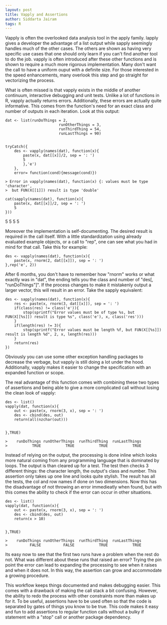 ```yaml
---
layout: post
title: Vapply and Assertions
author: Siddarta Jairam
tags: R
---
```

Vapply is often the overlooked data analysis tool in the apply family.
lapply gives a developer the advantage of a list output while sapply
seemingly handles much of the other cases. The others are shown as
having very specific use cases that one should only learn if you can't
find another tool to do the job. vapply is often introduced after these
other functions and is shown to require a much more rigorous
implementation. Many don't want the call to have a uniform ouput with a
definite size. For those interested in the speed enhancements, many
overlook this step and go straight for vectorizing the process.

What is often missed is that vapply exists in the middle of another
continuum, interactive debugging and unit tests. Unlike a lot of
functions in R, vapply actually returns errors. Additionally, these
errors are actually quite informative. This comes from the function's
need for an exact class and number of outputs in each iteration. Look at
this output:

    dat <- list(runDoThings = 2,
                            runOtherThings = 3,
                            runThirdThing = 54,
                            runLastThings = 90)
                            

    tryCatch({
        des <- vapply(names(dat), function(x){
            paste(x, dat[[x]]/2, sep = ': ')
            5
            },'e')
        },
        error= function(cond){message(cond)})

    > Error in vapply(names(dat), function(x) {: values must be type 'character',
    >  but FUN(X[[1]]) result is type 'double'

    cat(sapply(names(dat), function(x){
        paste(x, dat[[x]]/2, sep = ': ')
        5
    }))

5 5 5 5

Moreover the implementation is self-documenting. The desired result is
required in the call itself. With a little standardization using already
evaluated example objects, or a call to "rep", one can see what you had
in mind for that call. Take this for example:

    des <- vapply(names(dat), function(x){
        paste(x, rnorm(2, dat[[x]]), sep = ': ')
    },rep('e', 2))

After 6 months, you don't have to remember how "rnorm" works or what
exactly was in "dat", the ending tells you the class and number of
"des[, "runDoThings"]". If the process changes to make it mistakenly
output a larger vector, this will result in an error. Take the sapply
equivalent:

    des <- sapply(names(dat), function(x){
        res <- paste(x, rnorm(3, dat[[x]]), sep = ': ')
        if(class(res) != class('e')){
            stop(sprintf("Error values must be of type %s, but FUN(X[[%s]]) result is type %s", class('e'), x, class('res')))
        }
        if(length(res) != 3){
            stop(sprintf("Error values must be length %f, but FUN(X[[%s]]) result is length %d", 2, x, length(res)))
        }
        return(res)
    })

Obviously you can use some other exception handling packages to decrease
the verbage, but vapply is still doing a lot under the hood.
Additionally, vapply makes it easier to change the specification with an
expanded function or scope.

The real advantage of this function comes with combining these two types
of assertions and being able to give a more complicated call without
losing the clean look of vapply:

    des <- list()
    vapply(dat, function(x){
        out <- paste(x, rnorm(3, x), sep = ': ')
        des <- cbind(des, out)
        return(all(nzchar(out)))


    },TRUE)

    >    runDoThings runOtherThings  runThirdThing  runLastThings 
    >           TRUE           TRUE           TRUE           TRUE

Instead of relying on the output, the processing is done inline which
looks more natural coming from any programming language that is
dominated by loops. The output is than cleared up for a test. The test
then checks 3 different things: the character length, the output's class
and number. This assertion only takes up one line and looks quite
stylish. The result has all the tests, the col and row names if done on
two dimensions. Now this has the disadvantage of not throwing an error
immedieatly when found, but with this comes the ability to check if the
error can occur in other situations.

    des <- list()
    vapply(dat, function(x){
        out <- paste(x, rnorm(3, x), sep = ': ')
        des <- cbind(des, out)
        return(x > 10)


    },TRUE)

    >    runDoThings runOtherThings  runThirdThing  runLastThings 
    >          FALSE          FALSE           TRUE           TRUE

Its easy now to see that the first two runs have a problem when the rest
do not. What was different about these runs that raised an error? Trying
the pin point the error can lead to expanding the processing to see when
it raises and when it does not. In this way, the assertion can grow and
accommodate a growing procedure.

This workflow keeps things documented and makes debugging easier. This
comes with a drawback of making the call stack a bit confusing. However,
the ability to redo the process with other constraints more than makes
up for it. To be useful, assertions have to be used often so that the
code is separated by gates of things you know to be true. This code
makes it easy and fun to add assertions to regular function calls
without a bulky if statement with a "stop" call or another package
dependency.
